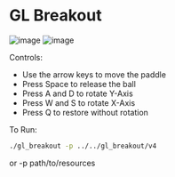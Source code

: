 # GL Breakout

![image](https://github.com/user-attachments/assets/aa766888-5679-40bd-9ecb-5da8a973cd46)
![image](https://github.com/user-attachments/assets/879c883d-4797-4c4a-b672-3fd8bb315835)

Controls:

* Use the arrow keys to move the paddle
* Press Space to release the ball
* Press A and D to rotate Y-Axis
* Press W and S to rotate X-Axis
* Press Q to restore without rotation

To Run:
```bash
./gl_breakout -p ../../gl_breakout/v4
```

or -p path/to/resources
